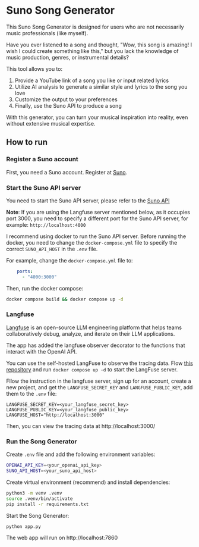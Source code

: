 # Suno Song Generator

This Suno Song Generator is designed for users who are not necessarily music professionals (like myself). 

Have you ever listened to a song and thought, "Wow, this song is amazing! I wish I could create something like this," but you lack the knowledge of music production, genres, or instrumental details?

This tool allows you to:
1. Provide a YouTube link of a song you like or input related lyrics
2. Utilize AI analysis to generate a similar style and lyrics to the song you love
3. Customize the output to your preferences
4. Finally, use the Suno API to produce a song

With this generator, you can turn your musical inspiration into reality, even without extensive musical expertise.


## How to run

### Register a Suno account
First, you need a Suno account. Register at [Suno](https://suno.ai/).

### Start the Suno API server

You need to start the Suno API server, please refer to the [Suno API](https://github.com/gcui-art/suno-api)

**Note**: If you are using the Langfuse server mentioned below, as it occupies port 3000, 
you need to specify a different port for the Suno API server, for example: `http://localhost:4000`

I recommend using docker to run the Suno API server.
Before running the docker, you need to change the `docker-compose.yml` file to specify the correct `SUNO_API_HOST` in the `.env` file.

For example, change the `docker-compose.yml` file to:

```yaml
    ports:
      - "4000:3000"
```

Then, run the docker compose: 

```bash
docker compose build && docker compose up -d
```

### Langfuse

[Langfuse](https://www.langfuse.com/) is an open-source LLM engineering platform that helps teams collaboratively debug, analyze, and iterate on their LLM applications.

The app has added the langfuse observer decorator to the functions that interact with the OpenAI API.

You can use the self-hosted LangFuse to observe the tracing data. Flow [this repository](https://github.com/gcui-art/langfuse-langsmith-self-hosted) and run `docker compose up -d` to start the LangFuse server.

Fllow the instruction in the langfuse server, sign up for an account, create a new project, and get the `LANGFUSE_SECRET_KEY` and `LANGFUSE_PUBLIC_KEY`, add them to the `.env` file: 

```env
LANGFUSE_SECRET_KEY=<your_langfuse_secret_key>
LANGFUSE_PUBLIC_KEY=<your_langfuse_public_key>
LANGFUSE_HOST="http://localhost:3000"
```

Then, you can view the tracing data at http://localhost:3000/

### Run the Song Generator

Create `.env` file and add the following environment variables:

```bash
OPENAI_API_KEY=<your_openai_api_key>
SUNO_API_HOST=<your_suno_api_host>
```

Create virtual environment (recommend) and install dependencies:

```bash
python3 -m venv .venv
source .venv/bin/activate
pip install -r requirements.txt
```

Start the Song Generator:

```bash
python app.py
```

The web app will run on http://localhost:7860
